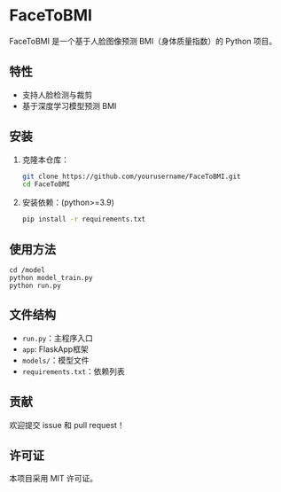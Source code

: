 # FaceToBMI

FaceToBMI 是一个基于人脸图像预测 BMI（身体质量指数）的 Python 项目。

## 特性

- 支持人脸检测与裁剪
- 基于深度学习模型预测 BMI

## 安装

1. 克隆本仓库：
    ```bash
    git clone https://github.com/yourusername/FaceToBMI.git
    cd FaceToBMI
    ```
2. 安装依赖：(python>=3.9)
    ```bash
    pip install -r requirements.txt
    ```

## 使用方法



```
cd /model
python model_train.py
python run.py
```

## 文件结构

- `run.py`：主程序入口
- `app`: FlaskApp框架
- `models/`：模型文件
- `requirements.txt`：依赖列表

## 贡献

欢迎提交 issue 和 pull request！

## 许可证

本项目采用 MIT 许可证。